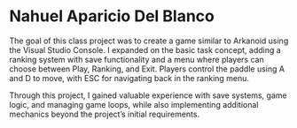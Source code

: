 # Nahuel Aparicio Del Blanco

The goal of this class project was to create a game similar to Arkanoid using the Visual Studio Console. I expanded on the basic task concept, 
adding a ranking system with save functionality and a menu where players can choose between Play, Ranking, and Exit. Players control 
the paddle using A and D to move, with ESC for navigating back in the ranking menu.

Through this project, I gained valuable experience with save systems, game logic, and managing game loops, while also implementing 
additional mechanics beyond the project’s initial requirements.
